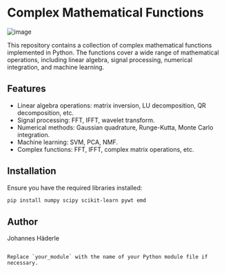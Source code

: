 
# Complex Mathematical Functions
![image](https://github.com/user-attachments/assets/dd58183c-5e46-46f3-b061-a5814256c1ac)

This repository contains a collection of complex mathematical functions implemented in Python. The functions cover a wide range of mathematical operations, including linear algebra, signal processing, numerical integration, and machine learning.

## Features

- Linear algebra operations: matrix inversion, LU decomposition, QR decomposition, etc.
- Signal processing: FFT, IFFT, wavelet transform.
- Numerical methods: Gaussian quadrature, Runge-Kutta, Monte Carlo integration.
- Machine learning: SVM, PCA, NMF.
- Complex functions: FFT, IFFT, complex matrix operations, etc.

## Installation

Ensure you have the required libraries installed:

```bash
pip install numpy scipy scikit-learn pywt emd
```



## Author

Johannes Häderle
```

Replace `your_module` with the name of your Python module file if necessary.
